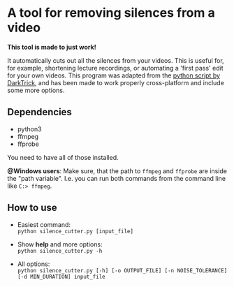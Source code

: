 # A tool for removing silences from a video

**This tool is made to just work!**

It automatically cuts out all the silences from your videos. This is useful for, for example, shortening lecture recordings, or automating a 'first pass' edit for your own videos. This program was adapted from the [python script by DarkTrick](https://github.com/DarkTrick/python-video-silence-cutter), and has been made to work properly cross-platform and include some more options.

## Dependencies

- python3
- ffmpeg 
- ffprobe

You need to have all of those installed.

**@Windows users**:
Make sure, that the path to `ffmpeg` and `ffprobe` are inside the "path variable". I.e. you can run both commands from the command line like `C:> ffmpeg`.

## How to use

- Easiest command: <br>
`python silence_cutter.py [input_file]`

- Show **help** and more options: <br>
`python silence_cutter.py -h`

- All options: <br>
`python silence_cutter.py [-h] [-o OUTPUT_FILE] [-n NOISE_TOLERANCE] [-d MIN_DURATION] input_file`
